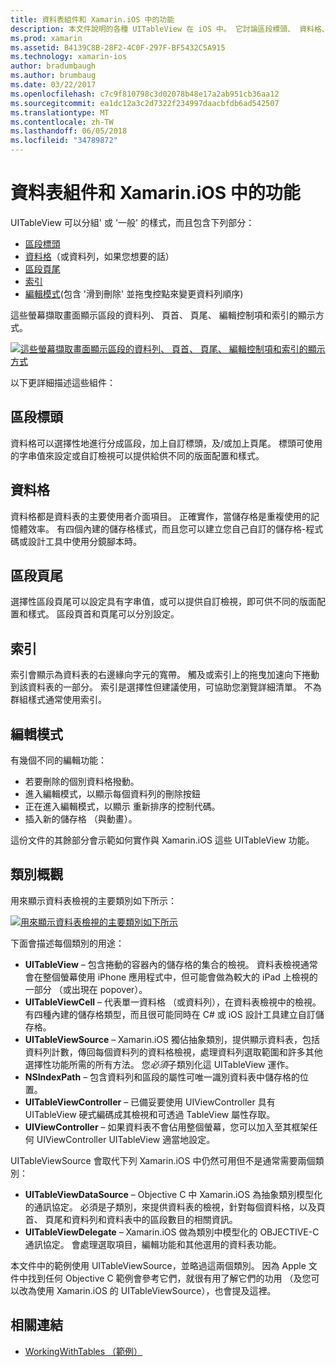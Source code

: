 ```yaml
---
title: 資料表組件和 Xamarin.iOS 中的功能
description: 本文件說明的各種 UITableView 在 iOS 中。 它討論區段標頭、 資料格、 區段頁尾、 索引和編輯模式。
ms.prod: xamarin
ms.assetid: B4139C8B-28F2-4C0F-297F-BF5432C5A915
ms.technology: xamarin-ios
author: bradumbaugh
ms.author: brumbaug
ms.date: 03/22/2017
ms.openlocfilehash: c7c9f810798c3d02078b48e17a2ab951cb36aa12
ms.sourcegitcommit: ea1dc12a3c2d7322f234997daacbfdb6ad542507
ms.translationtype: MT
ms.contentlocale: zh-TW
ms.lasthandoff: 06/05/2018
ms.locfileid: "34789872"
---
```

# <a name="table-parts-and-functionality-in-xamarinios"></a>資料表組件和 Xamarin.iOS 中的功能

UITableView 可以分組' 或 '一般' 的樣式，而且包含下列部分：

-  [區段標頭](#Section_Header)
-  [資料格](#Cells)（或資料列，如果您想要的話）
-  [區段頁尾](#Section_Footer)
-  [索引](#Index)
-  [編輯模式](#Edit_Features)(包含 '滑到刪除' 並拖曳控點來變更資料列順序) 

這些螢幕擷取畫面顯示區段的資料列、 頁首、 頁尾、 編輯控制項和索引的顯示方式。

 [![](table-parts-and-functionality-images/image1a.png "這些螢幕擷取畫面顯示區段的資料列、 頁首、 頁尾、 編輯控制項和索引的顯示方式")](table-parts-and-functionality-images/image1a.png#lightbox)

以下更詳細描述這些組件：

<a name="Section_Header" />

## <a name="section-header"></a>區段標頭

資料格可以選擇性地進行分成區段，加上自訂標頭，及/或加上頁尾。 標頭可使用的字串值來設定或自訂檢視可以提供給供不同的版面配置和樣式。

<a name="Cells" />

## <a name="cells"></a>資料格

資料格都是資料表的主要使用者介面項目。 正確實作，當儲存格是重複使用的記憶體效率。 有四個內建的儲存格樣式，而且您可以建立您自己自訂的儲存格-程式碼或設計工具中使用分鏡腳本時。

<a name="Section_Footer"/>

## <a name="section-footer"></a>區段頁尾

選擇性區段頁尾可以設定具有字串值，或可以提供自訂檢視，即可供不同的版面配置和樣式。 區段頁首和頁尾可以分別設定。

<a name="Index" />

## <a name="index"></a>索引

索引會顯示為資料表的右邊緣向字元的寬帶。
觸及或索引上的拖曳加速向下捲動到該資料表的一部分。 索引是選擇性但建議使用，可協助您瀏覽詳細清單。 不為群組樣式通常使用索引。

<a name="Edit_Features" />

## <a name="editing-mode"></a>編輯模式

有幾個不同的編輯功能：

- 若要刪除的個別資料格撥動。
- 進入編輯模式，以顯示每個資料列的刪除按鈕 
- 正在進入編輯模式，以顯示 重新排序的控制代碼。 
- 插入新的儲存格 （與動畫）。

這份文件的其餘部分會示範如何實作與 Xamarin.iOS 這些 UITableView 功能。


## <a name="classes-overview"></a>類別概觀

用來顯示資料表檢視的主要類別如下所示：

[![](table-parts-and-functionality-images/classdiagram.png "用來顯示資料表檢視的主要類別如下所示")](table-parts-and-functionality-images/classdiagram.png#lightbox)

下面會描述每個類別的用途：

- **UITableView** – 包含捲動的容器內的儲存格的集合的檢視。 資料表檢視通常會在整個螢幕使用 iPhone 應用程式中，但可能會做為較大的 iPad 上檢視的一部分 （或出現在 popover）。 
- **UITableViewCell** – 代表單一資料格 （或資料列），在資料表檢視中的檢視。 有四種內建的儲存格類型，而且很可能同時在 C# 或 iOS 設計工具建立自訂儲存格。 
- **UITableViewSource** – Xamarin.iOS 獨佔抽象類別，提供顯示資料表，包括資料列計數，傳回每個資料列的資料格檢視，處理資料列選取範圍和許多其他選擇性功能所需的所有方法。 您*必須*子類別化這 UITableView 運作。 
- **NSIndexPath** – 包含資料列和區段的屬性可唯一識別資料表中儲存格的位置。 
- **UITableViewController** – 已備妥要使用 UIViewController 具有 UITableView 硬式編碼成其檢視和可透過 TableView 屬性存取。 
- **UIViewController** – 如果資料表不會佔用整個螢幕，您可以加入至其框架任何 UIViewController UITableView 適當地設定。 

UITableViewSource 會取代下列 Xamarin.iOS 中仍然可用但不是通常需要兩個類別：

- **UITableViewDataSource** – Objective C 中 Xamarin.iOS 為抽象類別模型化的通訊協定。 必須是子類別，來提供資料表的檢視，針對每個資料格，以及頁首、 頁尾和資料列和資料表中的區段數目的相關資訊。 
- **UITableViewDelegate** – Xamarin.iOS 做為類別中模型化的 OBJECTIVE-C 通訊協定。 會處理選取項目，編輯功能和其他選用的資料表功能。 

本文件中的範例使用 UITableViewSource，並略過這兩個類別。 因為 Apple 文件中找到任何 Objective C 範例會參考它們，就很有用了解它們的功用 （及您可以改為使用 Xamarin.iOS 的 UITableViewSource），也會提及這裡。

## <a name="related-links"></a>相關連結

- [WorkingWithTables （範例）](https://developer.xamarin.com/samples/monotouch/WorkingWithTables)
